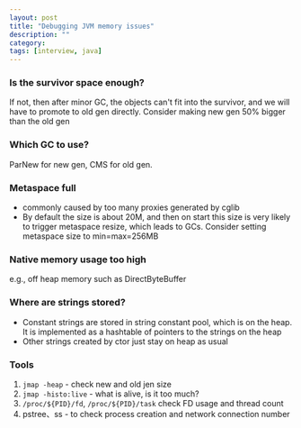```yaml
---
layout: post
title: "Debugging JVM memory issues"
description: ""
category: 
tags: [interview, java]
---
```


### Is the survivor space enough?
If not, then after minor GC, the objects can't fit into the survivor, and we will have to promote to old gen directly. Consider making new gen 50% bigger than the old gen

### Which GC to use?
ParNew for new gen, CMS for old gen. 

### Metaspace full
* commonly caused by too many proxies generated by cglib
* By default the size is about 20M, and then on start this size is very likely to trigger metaspace resize, which leads to GCs. Consider setting metaspace size to min=max=256MB

### Native memory usage too high
e.g., off heap memory such as DirectByteBuffer

### Where are strings stored?
* Constant strings are stored in string constant pool, which is on the heap. It is implemented as a hashtable of pointers to the strings on the heap
* Other strings created by ctor just stay on heap as usual

### Tools

1. `jmap -heap` - check new and old jen size
2. `jmap -histo:live` - what is alive, is it too much?
3. `/proc/${PID}/fd`, `/proc/${PID}/task` check FD usage and thread count
4. pstree、ss - to check process creation and network connection number
